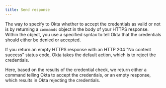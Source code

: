 ```yaml
---
title: Send response
---
```


The way to specify to Okta whether to accept the credentials as valid or not is by returning a `commands` object in the body of your HTTPS response. Within the object, you use a specified syntax to tell Okta that the credentials should either be denied or accepted.

If you return an empty HTTPS response with an HTTP 204 "No content success" status code,  Okta takes the default action, which is to reject the credentials.

Here, based on the results of the credential check, we return either a command telling Okta to accept the credentials, or an empty response, which results in Okta rejecting the credentials.

<StackSelector snippet="send-response"/>

<NextSectionLink/>

